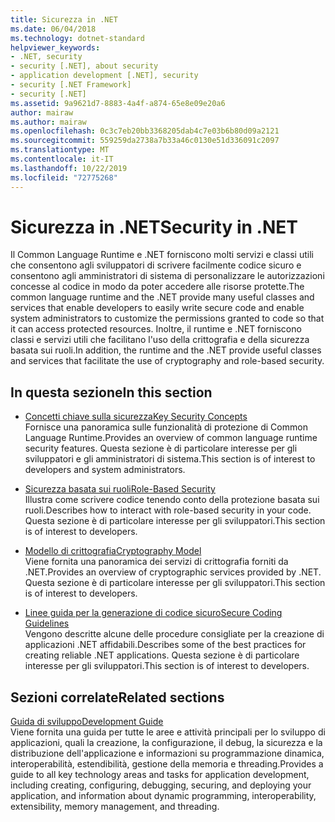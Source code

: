 ```yaml
---
title: Sicurezza in .NET
ms.date: 06/04/2018
ms.technology: dotnet-standard
helpviewer_keywords:
- .NET, security
- security [.NET], about security
- application development [.NET], security
- security [.NET Framework]
- security [.NET]
ms.assetid: 9a9621d7-8883-4a4f-a874-65e8e09e20a6
author: mairaw
ms.author: mairaw
ms.openlocfilehash: 0c3c7eb20bb3368205dab4c7e03b6b80d09a2121
ms.sourcegitcommit: 559259da2738a7b33a46c0130e51d336091c2097
ms.translationtype: MT
ms.contentlocale: it-IT
ms.lasthandoff: 10/22/2019
ms.locfileid: "72775268"
---
```

# <a name="security-in-net"></a><span data-ttu-id="55b50-102">Sicurezza in .NET</span><span class="sxs-lookup"><span data-stu-id="55b50-102">Security in .NET</span></span>

<span data-ttu-id="55b50-103">Il Common Language Runtime e .NET forniscono molti servizi e classi utili che consentono agli sviluppatori di scrivere facilmente codice sicuro e consentono agli amministratori di sistema di personalizzare le autorizzazioni concesse al codice in modo da poter accedere alle risorse protette.</span><span class="sxs-lookup"><span data-stu-id="55b50-103">The common language runtime and the .NET provide many useful classes and services that enable developers to easily write secure code and enable system administrators to customize the permissions granted to code so that it can access protected resources.</span></span> <span data-ttu-id="55b50-104">Inoltre, il runtime e .NET forniscono classi e servizi utili che facilitano l'uso della crittografia e della sicurezza basata sui ruoli.</span><span class="sxs-lookup"><span data-stu-id="55b50-104">In addition, the runtime and the .NET provide useful classes and services that facilitate the use of cryptography and role-based security.</span></span>

## <a name="in-this-section"></a><span data-ttu-id="55b50-105">In questa sezione</span><span class="sxs-lookup"><span data-stu-id="55b50-105">In this section</span></span>

- [<span data-ttu-id="55b50-106">Concetti chiave sulla sicurezza</span><span class="sxs-lookup"><span data-stu-id="55b50-106">Key Security Concepts</span></span>](key-security-concepts.md)  
<span data-ttu-id="55b50-107">Fornisce una panoramica sulle funzionalità di protezione di Common Language Runtime.</span><span class="sxs-lookup"><span data-stu-id="55b50-107">Provides an overview of common language runtime security features.</span></span> <span data-ttu-id="55b50-108">Questa sezione è di particolare interesse per gli sviluppatori e gli amministratori di sistema.</span><span class="sxs-lookup"><span data-stu-id="55b50-108">This section is of interest to developers and system administrators.</span></span>

- [<span data-ttu-id="55b50-109">Sicurezza basata sui ruoli</span><span class="sxs-lookup"><span data-stu-id="55b50-109">Role-Based Security</span></span>](role-based-security.md)  
<span data-ttu-id="55b50-110">Illustra come scrivere codice tenendo conto della protezione basata sui ruoli.</span><span class="sxs-lookup"><span data-stu-id="55b50-110">Describes how to interact with role-based security in your code.</span></span> <span data-ttu-id="55b50-111">Questa sezione è di particolare interesse per gli sviluppatori.</span><span class="sxs-lookup"><span data-stu-id="55b50-111">This section is of interest to developers.</span></span>

- [<span data-ttu-id="55b50-112">Modello di crittografia</span><span class="sxs-lookup"><span data-stu-id="55b50-112">Cryptography Model</span></span>](cryptography-model.md)  
<span data-ttu-id="55b50-113">Viene fornita una panoramica dei servizi di crittografia forniti da .NET.</span><span class="sxs-lookup"><span data-stu-id="55b50-113">Provides an overview of cryptographic services provided by .NET.</span></span> <span data-ttu-id="55b50-114">Questa sezione è di particolare interesse per gli sviluppatori.</span><span class="sxs-lookup"><span data-stu-id="55b50-114">This section is of interest to developers.</span></span>

- [<span data-ttu-id="55b50-115">Linee guida per la generazione di codice sicuro</span><span class="sxs-lookup"><span data-stu-id="55b50-115">Secure Coding Guidelines</span></span>](secure-coding-guidelines.md)  
<span data-ttu-id="55b50-116">Vengono descritte alcune delle procedure consigliate per la creazione di applicazioni .NET affidabili.</span><span class="sxs-lookup"><span data-stu-id="55b50-116">Describes some of the best practices for creating reliable .NET applications.</span></span> <span data-ttu-id="55b50-117">Questa sezione è di particolare interesse per gli sviluppatori.</span><span class="sxs-lookup"><span data-stu-id="55b50-117">This section is of interest to developers.</span></span>

## <a name="related-sections"></a><span data-ttu-id="55b50-118">Sezioni correlate</span><span class="sxs-lookup"><span data-stu-id="55b50-118">Related sections</span></span>

[<span data-ttu-id="55b50-119">Guida di sviluppo</span><span class="sxs-lookup"><span data-stu-id="55b50-119">Development Guide</span></span>](../../framework/development-guide.md)  
<span data-ttu-id="55b50-120">Viene fornita una guida per tutte le aree e attività principali per lo sviluppo di applicazioni, quali la creazione, la configurazione, il debug, la sicurezza e la distribuzione dell'applicazione e informazioni su programmazione dinamica, interoperabilità, estendibilità, gestione della memoria e threading.</span><span class="sxs-lookup"><span data-stu-id="55b50-120">Provides a guide to all key technology areas and tasks for application development, including creating, configuring, debugging, securing, and deploying your application, and information about dynamic programming, interoperability, extensibility, memory management, and threading.</span></span>
